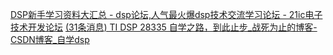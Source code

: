 [DSP新手学习资料大汇总 - dsp论坛,人气最火爆dsp技术交流学习论坛 - 21ic电子技术开发论坛](https://bbs.21ic.com/icview-448284-1-1.html)
[(31条消息) TI DSP 28335 自学之路，到此止步_战死为止的博客-CSDN博客_自学dsp](https://blog.csdn.net/qq_34122861/article/details/113885951)